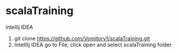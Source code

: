 # scalaTraining
intellij IDEA


  1) git clone https://github.com/Vomitory1/scalaTraining.git
  2) Intelllij IDEA go to File, click open and select scalaTraining folder
  
  


